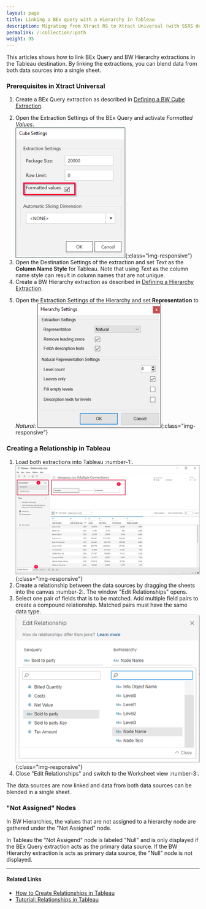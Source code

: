 ```yaml
---
layout: page
title: Linking a BEx query with a Hierarchy in Tableau
description: Migrating from Xtract RS to Xtract Universal (with SSRS destination)
permalink: /:collection/:path
weight: 95
---
```


This articles shows how to link BEx Query and BW Hierarchy extractions in the Tableau destination.
By linking the extractions, you can blend data from both data sources into a single sheet. 

### Prerequisites in Xtract Universal

1. Create a BEx Query extraction as described in [Defining a BW Cube Extraction](https://help.theobald-software.com/en/xtract-universal/bwcube/bw-cube-extraction-define). 
<!--- ![XU-Tableau-BExQuery](../assets/images/xu/articles/XU-Tableau-BExQuery.png){:class="img-responsive"} -->
2. Open the Extraction Settings of the BEx Query and activate *Formatted Values*.<br>
![XU-Tableau-BExQuery-Settings](../assets/images/xu/articles/XU-Tableau-BExQuery-Settings.png){:class="img-responsive"}
2. Open the Destination Settings of the extraction and set *Text* as the **Column Name Style** for Tableau.
Note that using *Text* as the column name style can result in column names that are not unique.
4. Create a BW Hierarchy extraction as described in [Defining a Hierarchy Extraction](https://help.theobald-software.com/en/xtract-universal/bw-hierarchies/hierarchy-extraction-define). 
<!--- ![XU-Tableau-Hierarchy](../assets/images/xu/articles/XU-Tableau-Hierarchy.png){:class="img-responsive"} -->
5. Open the Extraction Settings of the Hierarchy and set **Representation** to *Natural*:
![XU-Tableau-Hierarchy-Settings](../assets/images/xu/articles/XU-Tableau-Hierarchy-Settings.png){:class="img-responsive"}


### Creating a Relationship in Tableau

1. Load both extractions into Tableau :number-1:.
![Tableau-BExQuery-Datasource](../assets/images/xu/articles/Tableau-BExQuery-Datasource.png){:class="img-responsive"}
2. Create a relationship between the data sources by dragging the sheets into the canvas :number-2:. The window "Edit Relationships" opens.
3. Select one pair of fields that is to be matched. Add multiple field pairs to create a compound relationship. Matched pairs must have the same data type. 
![Tableau-Edit-Relationships](../assets/images/xu/articles/Tableau-Edit-Relationships.png){:class="img-responsive"}
4. Close "Edit Relationships" and switch to the Worksheet view :number-3:.

The data sources are now linked and data from both data sources can be blended in a single sheet. 
<!--- ![Tableau-Linked-Data-Sources](../assets/images/xu/articles/Tableau-Linked-Data-Sources.png){:class="img-responsive"}-->

### "Not Assigned" Nodes

In BW Hierarchies, the values that are not assigned to a hierarchy node are gathered under the "Not Assigned" node.

In Tableau the "Not Assigend" node is labeled "Null" and is only displayed if the BEx Query extraction acts as the primary data source. 
If the BW Hierarchy extraction is acts as primary data source, the "Null" node is not displayed.
<!---![Tableau_Relationship_with_Null_Node](../assets/images/xu/articles/Tableau_Relationship_with_Null_Node.png){:class="img-responsive"} -->
<!---![Tableau_Relationship_without_Null_Node](../assets/images/xu/articles/Tableau_Relationship_without_Null_Node.png){:class="img-responsive"} -->

*****
#### Related Links
- [How to Create Relationships in Tableau](https://help.tableau.com/current/pro/desktop/en-us/relate_tables.htm#create-a-relationship)
- [Tutorial: Relationships in Tableau](https://www.tableau.com/learn/tutorials/on-demand/relationships)
